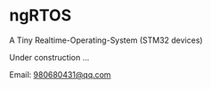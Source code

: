 # ngRTOS
A Tiny Realtime-Operating-System (STM32 devices)

Under construction ...

Email: 980680431@qq.com
